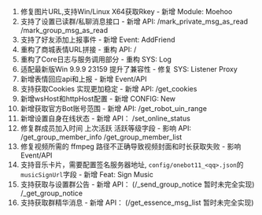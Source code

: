1. 修复图片URL,支持Win/Linux X64获取Rkey - 新增 Module: Moehoo
2. 支持了设置已读群/私聊消息接口 - 新增 API: /mark_private_msg_as_read /mark_group_msg_as_read
3. 支持了好友添加上报事件 - 新增 Event: AddFriend
4. 重构了商城表情URL拼接 - 重构 API: /
5. 重构了Core日志与服务调用部分 - 重构 SYS: Log
6. 适配最新版Win 9.9.9 23159 提升了兼容性 - 修复 SYS: Listener Proxy
7. 新增表情回应api和上报 - 新增 Event/API
8. 支持获取Cookies 实现更加稳定 - 新增 API: /get_cookies
9. 新增wsHost和httpHost配置 - 新增 CONFIG: New
10. 新增获取官方Bot账号范围 - 新增 API: /get_robot_uin_range
11. 新增设置自身在线状态 - 新增 API： /set_online_status
12. 修复群成员加入时间 上次活跃 活跃等级字段 - 影响 API: /get_group_member_info /get_group_member_list
13. 修复视频所需的 ffmpeg 路径不正确导致视频封面和时长获取失败 - 影响 Event/API
14. 支持音乐卡片，需要配置签名服务器地址, `config/onebot11_<qq>.json`的`musicSignUrl`字段 - 新增 Feat: Sign Music
15. 支持获取与设置群公告 - 新增 API： (/_send_group_notice 暂时未完全实现) /_get_group_notice
16. 支持获取群精华消息 - 新增 API： (/get_essence_msg_list 暂时未完全实现) 
